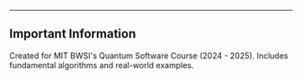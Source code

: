 ------------------------------------------------------------------------------------------------------------------------------------------------------------------------------------------------------------------------------------------------------------------------------------
Important Information
------------------------------------------------------------------------------------------------------------------------------------------------------------------------------------------------------------------------------------------------------------------------------------

Created for MIT BWSI's Quantum Software Course (2024 - 2025). Includes fundamental algorithms and real-world examples.
